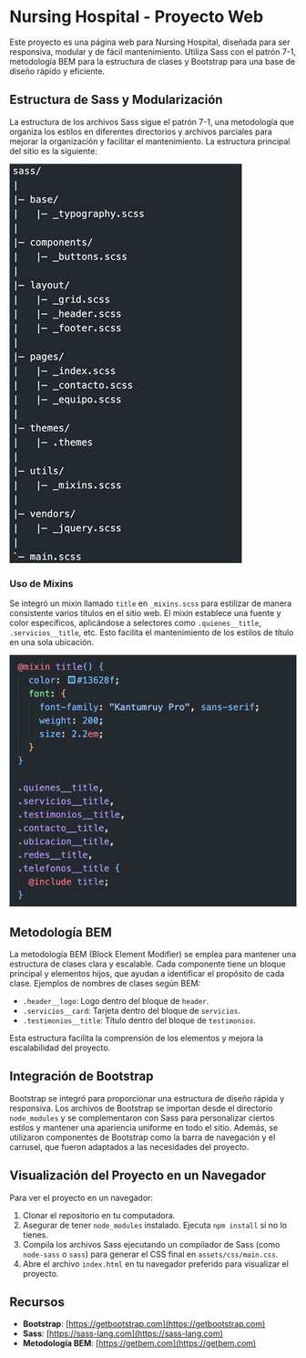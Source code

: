 # Nursing Hospital - Proyecto Web

Este proyecto es una página web para Nursing Hospital, diseñada para ser responsiva, modular y de fácil mantenimiento. Utiliza Sass con el patrón 7-1, metodología BEM para la estructura de clases y Bootstrap para una base de diseño rápido y eficiente.

## Estructura de Sass y Modularización

La estructura de los archivos Sass sigue el patrón 7-1, una metodología que organiza los estilos en diferentes directorios y archivos parciales para mejorar la organización y facilitar el mantenimiento. La estructura principal del sitio es la siguiente:

![alt text](image.png)            

### Uso de Mixins

Se integró un mixin llamado `title` en `_mixins.scss` para estilizar de manera consistente varios títulos en el sitio web. El mixin establece una fuente y color específicos, aplicándose a selectores como `.quienes__title`, `.servicios__title`, etc. Esto facilita el mantenimiento de los estilos de título en una sola ubicación.

![alt text](image-1.png)

## Metodología BEM

La metodología BEM (Block Element Modifier) se emplea para mantener una estructura de clases clara y escalable. Cada componente tiene un bloque principal y elementos hijos, que ayudan a identificar el propósito de cada clase. Ejemplos de nombres de clases según BEM:

- `.header__logo`: Logo dentro del bloque de `header`.
- `.servicios__card`: Tarjeta dentro del bloque de `servicios`.
- `.testimonios__title`: Título dentro del bloque de `testimonios`.

Esta estructura facilita la comprensión de los elementos y mejora la escalabilidad del proyecto.

## Integración de Bootstrap

Bootstrap se integró para proporcionar una estructura de diseño rápida y responsiva. Los archivos de Bootstrap se importan desde el directorio `node_modules` y se complementaron con Sass para personalizar ciertos estilos y mantener una apariencia uniforme en todo el sitio. Además, se utilizaron componentes de Bootstrap como la barra de navegación y el carrusel, que fueron adaptados a las necesidades del proyecto.

## Visualización del Proyecto en un Navegador

Para ver el proyecto en un navegador:

1. Clonar el repositorio en tu computadora.
2. Asegurar de tener `node_modules` instalado. Ejecuta `npm install` si no lo tienes.
3. Compila los archivos Sass ejecutando un compilador de Sass (como `node-sass` o `sass`) para generar el CSS final en `assets/css/main.css`.
4. Abre el archivo `index.html` en tu navegador preferido para visualizar el proyecto.

## Recursos

- **Bootstrap**: [https://getbootstrap.com](https://getbootstrap.com)
- **Sass**: [https://sass-lang.com](https://sass-lang.com)
- **Metodología BEM**: [https://getbem.com](https://getbem.com)


